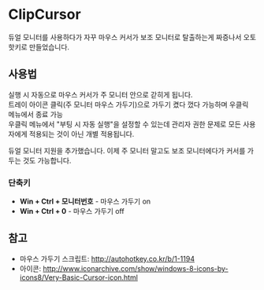 # ClipCursor
듀얼 모니터를 사용하다가 자꾸 마우스 커서가 보조 모니터로 탈출하는게 짜증나서 오토핫키로 만들었습니다.
## 사용법
실행 시 자동으로 마우스 커서가 주 모니터 안으로 갇히게 됩니다.  
트레이 아이콘 클릭(주 모니터 마우스 가두기)으로 가두기 켰다 껐다 가능하며 우클릭 메뉴에서 종료 가능  
우클릭 메뉴에서 "부팅 시 자동 실행"을 설정할 수 있는데 관리자 권한 문제로 모든 사용자에게 적용되는 것이 아닌 개별 적용됩니다.  

듀얼 모니터 지원을 추가했습니다. 이제 주 모니터 말고도 보조 모니터에다가 커서를 가두는 것도 가능합니다.
### 단축키
* **Win + Ctrl + 모니터번호** - 마우스 가두기 on
* **Win + Ctrl + 0** - 마우스 가두기 off
## 참고
* 마우스 가두기 스크립트: <http://autohotkey.co.kr/b/1-1194>
* 아이콘: <http://www.iconarchive.com/show/windows-8-icons-by-icons8/Very-Basic-Cursor-icon.html>
